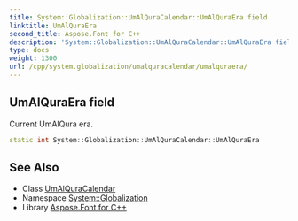 ```yaml
---
title: System::Globalization::UmAlQuraCalendar::UmAlQuraEra field
linktitle: UmAlQuraEra
second_title: Aspose.Font for C++
description: 'System::Globalization::UmAlQuraCalendar::UmAlQuraEra field. Current UmAlQura era in C++.'
type: docs
weight: 1300
url: /cpp/system.globalization/umalquracalendar/umalquraera/
---
```

## UmAlQuraEra field


Current UmAlQura era.

```cpp
static int System::Globalization::UmAlQuraCalendar::UmAlQuraEra
```

## See Also

* Class [UmAlQuraCalendar](../)
* Namespace [System::Globalization](../../)
* Library [Aspose.Font for C++](../../../)

